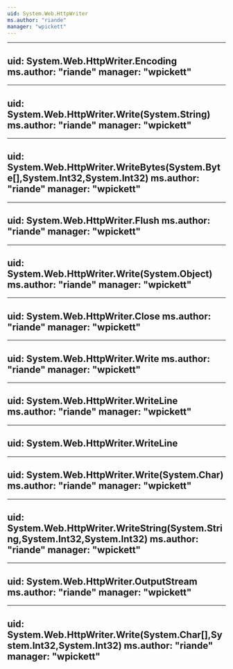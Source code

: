 ```yaml
---
uid: System.Web.HttpWriter
ms.author: "riande"
manager: "wpickett"
---
```


---
uid: System.Web.HttpWriter.Encoding
ms.author: "riande"
manager: "wpickett"
---

---
uid: System.Web.HttpWriter.Write(System.String)
ms.author: "riande"
manager: "wpickett"
---

---
uid: System.Web.HttpWriter.WriteBytes(System.Byte[],System.Int32,System.Int32)
ms.author: "riande"
manager: "wpickett"
---

---
uid: System.Web.HttpWriter.Flush
ms.author: "riande"
manager: "wpickett"
---

---
uid: System.Web.HttpWriter.Write(System.Object)
ms.author: "riande"
manager: "wpickett"
---

---
uid: System.Web.HttpWriter.Close
ms.author: "riande"
manager: "wpickett"
---

---
uid: System.Web.HttpWriter.Write
ms.author: "riande"
manager: "wpickett"
---

---
uid: System.Web.HttpWriter.WriteLine
ms.author: "riande"
manager: "wpickett"
---

---
uid: System.Web.HttpWriter.WriteLine
---

---
uid: System.Web.HttpWriter.Write(System.Char)
ms.author: "riande"
manager: "wpickett"
---

---
uid: System.Web.HttpWriter.WriteString(System.String,System.Int32,System.Int32)
ms.author: "riande"
manager: "wpickett"
---

---
uid: System.Web.HttpWriter.OutputStream
ms.author: "riande"
manager: "wpickett"
---

---
uid: System.Web.HttpWriter.Write(System.Char[],System.Int32,System.Int32)
ms.author: "riande"
manager: "wpickett"
---
